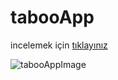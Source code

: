 # tabooApp

incelemek için <a href="https://bekirkurt.github.io/tabooApp/" target="_blank">tıklayınız</a>

![tabooAppImage](https://user-images.githubusercontent.com/73036927/204577707-54b24584-d342-4478-9353-6cd0d3308769.png)
